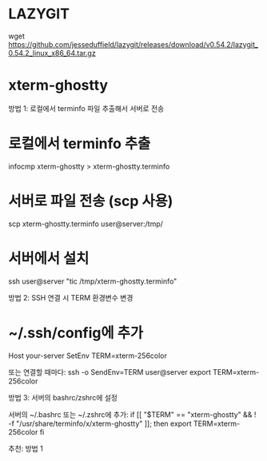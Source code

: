 # LAZYGIT

wget
https://github.com/jesseduffield/lazygit/releases/download/v0.54.2/lazygit_0.54.2_linux_x86_64.tar.gz


# xterm-ghostty
  방법 1: 로컬에서 terminfo 파일 추출해서 서버로 전송

  # 로컬에서 terminfo 추출
  infocmp xterm-ghostty > xterm-ghostty.terminfo

  # 서버로 파일 전송 (scp 사용)
  scp xterm-ghostty.terminfo user@server:/tmp/

  # 서버에서 설치
  ssh user@server "tic /tmp/xterm-ghostty.terminfo"

  방법 2: SSH 연결 시 TERM 환경변수 변경

  # ~/.ssh/config에 추가
  Host your-server
      SetEnv TERM=xterm-256color

  또는 연결할 때마다:
  ssh -o SendEnv=TERM user@server
  export TERM=xterm-256color

  방법 3: 서버의 bashrc/zshrc에 설정

  서버의 ~/.bashrc 또는 ~/.zshrc에 추가:
  if [[ "$TERM" == "xterm-ghostty" && ! -f
  "/usr/share/terminfo/x/xterm-ghostty" ]]; then
      export TERM=xterm-256color
  fi

  추천: 방법 1
